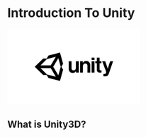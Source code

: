 # Introduction To Unity

<img src="Docs/unity_logo.webp" alt="Unity3D" width="300"/>

## What is Unity3D? 

